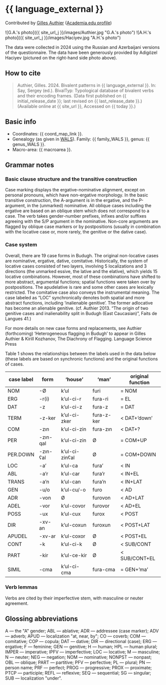 # {{ language_external }}

Contributed by [Gilles Authier](https://www.ephe.psl.eu/gilles-authier) ([Academia.edu profile](https://ephe.academia.edu/GillesAuthier)) 

![G.A.'s photo]({{ site_url_j }}/images/Authier.jpg "G.A.'s photo")
![A.H.'s photo]({{ site_url_j }}/images/Haciyev.jpg "A.H.'s photo")

The data were collected in 2024 using the Russian and Azerbaijani versions of the questionnaire. The data have been generously provided by Adigözel Haciyev (pictured on the right-hand side photo above). 

## How to cite

> Authier, Gilles. 2024. Bivalent patterns in {{ language_external }}. In: Say, Sergey (ed.). BivalTyp: Typological database of bivalent verbs and their encoding frames. (Data first published on {{ initial_release_date }}; last revised on {{ last_release_date }}.) (Available online at {{ site_url }}, Accessed on {{ today }}.)

## Basic info

- Coordinates: {{ coord_map_link }}.
- Genealogy (as given in [WALS](https://wals.info/)). Family: {{ family_WALS }}, genus: {{ genus_WALS }}.
- Macro-area: {{ macroarea }}.

## Grammar notes 

### Basic clause structure and the transitive construction
Case marking displays the ergative-nominative alignment, except on personal pronouns, which have non-ergative morphology. In the basic transitive construction, the A-argument is in the ergative, and the P-argument, in the (unmarked) nominative. All oblique cases including the ergative are based on an oblique stem which does not correspond to a case. The verb takes gender-number prefixes, infixes and/or suffixes agreeing with the S/P argument in the nominative. Non-core arguments are flagged by oblique case markers or by postpositions (usually in combination with the locative case or, more rarely, the genitive or the dative case).

### Case system
Overall, there are 19 case forms in Budugh. The original non-locative cases are nominative, ergative, dative, comitative. Historically, the system of locative cases consisted of two layers, involving 5 localizations and 3 directions (the unmarked essive, the lative and the elative), which yields 15 locative combinations. However, most of these combinations have shifted to more abstract, argumental functions; spatial functions were taken over by postpositions. The apudelative is rare and some other cases are lexically restricted. The comitative case also conveys the instrumental meaning. The case labeled as “LOC” synchronically denotes both spatial and more abstract functions, including ‘inalienable genitive’. The former adlocative has become an alienable genitive. (cf. Authier 2013. “The origin of two genitive cases and inalienability split in Budugh (East Caucasian)”, Faits de Langues 41.) 

For more details on new case forms and replacements, see Authier (forthcoming) ‘Heterogeneous flagging in Budugh’ to appear in Gilles Authier & Kirill Kozhanov, The Diachrony of Flagging. Language Science Press

Table 1 shows the relationships between the labels used in the data below (these labels are based on synchronic functions) and the original functions of cases.

|      case label     |      form       |      ‘house’          |      ‘man’        |      original function     |
|---------------------|-----------------|-----------------------|-------------------|----------------------------|
|     NOM             |     -Ø          |     k’ul              |     furi          |     = NOM                  |
|     ERG             |     -r(i)       |     k’ul-ci-r         |     fura-ri       |     = EL                   |
|     DAT             |     -z          |     k’ul-ci-z         |     fura-z        |     = DAT                  |
|     TERM            |     -z-ker      |     k’ul-ci-zker      |     fura-z-ker    |     < DAT+’down’           |
|     COM             |     -zın        |     k’ul-ci-zin       |     fura-zın      |     < DAT+?                |
|     PER             |     -zın-qal    |     k’ul-ci-zin       |     Ø             |     = COM+UP               |
|     PER.DOWN        |     -zın-ʕal    |     k’ul-ci-zinʕal    |     Ø             |     = COM+DOWN             |
|     LOC             |     -a’         |     k’ul-ca           |     fura’         |     < IN                   |
|     ABL             |     -a’r        |     k’ul-car          |     fura’r        |     < IN+EL                |
|     TRANS           |     -a’n        |     k’ul-can          |     fura’n        |     < IN+LAT               |
|     GEN             |     -u/o        |     k’ul-cu/-o        |     furo          |     < AD                   |
|     ADR             |     -von        |     Ø                 |     furovon       |     < AD+LAT               |
|     ADEL            |     -vor        |     k’ul-covor        |     furovor       |     < AD+EL                |
|     POSS            |     -ux         |     k’ul-cux          |     furox         |     < POST                 |
|     DIR             |     -xv-an      |     k’ul-coxun        |     furoxun       |     < POST+LAT             |
|     APUDEL          |     -xv-ar      |     k’ul-coxor        |     Ø             |     < POST+EL              |
|     CONT            |     -k          |     k’ul-ci-k         |     Ø             |     < SUB/CONT             |
|     PART            |     -kir        |     k’ul-ce-kir       |     Ø             |     < SUB/CONT+EL          |
|     SIMIL           |     -cma        |     k’ul-ci-cma       |     fura-cma      |     = GEN+’ma’             |

### Verb lemmas
Verbs are cited by their imperfective stem, with masculine or neuter agreement.

## Glossing abbreviations
A — the "A" gender; ABL — ablative; ADR — addressee (case marker); ADV — adverb; APUD — localization "at, near, by"; CO — coverb; COM — comitative; COP — copula; DAT — dative; DIR — directional (case); ERG — ergative; F — feminine; GEN — genitive; H — human; HPL — human plural; IMPER — imperative; IPFV — imperfective; LOC — locative; M — masculine; N — neuter; NEG — negation; NOM — nominative; NONPST — nonpast; OBL — oblique; PART — partitive; PFV — perfective; PL — plural; PN — person name; PRF — perfect; PROG — progressive; PROX — proximate; PTCP — participle; REFL — reflexive; SEQ — sequential; SG — singular; SUB — localization "under".
